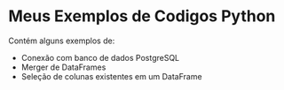 # Meus Exemplos de Codigos Python

Contém alguns exemplos de:

- Conexão com banco de dados PostgreSQL
- Merger de DataFrames
- Seleção de colunas existentes em um DataFrame